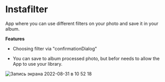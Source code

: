 # Instafilter
App where you can use different filters on your photo and save it in your album.


**Features**

* Choosing filter via "confirmationDialog"

* You can save to album processed photo, but befor needs to allow the App to use your library.


![Запись экрана 2022-08-31 в 10 52 18](https://user-images.githubusercontent.com/98740822/188323003-204a8fe2-38bb-4bc0-800e-e263812e29bc.gif)
